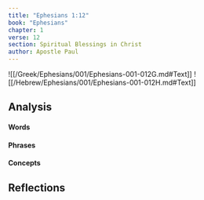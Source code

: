 ```yaml
---
title: "Ephesians 1:12"
book: "Ephesians"
chapter: 1
verse: 12
section: Spiritual Blessings in Christ
author: Apostle Paul
---
```

![[/Greek/Ephesians/001/Ephesians-001-012G.md#Text]]
![[/Hebrew/Ephesians/001/Ephesians-001-012H.md#Text]]

## Analysis

#### Words

#### Phrases

#### Concepts

## Reflections
